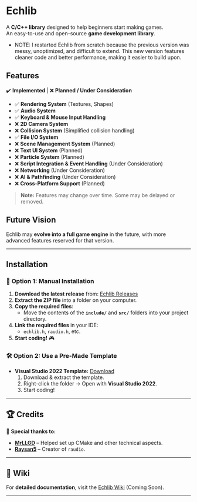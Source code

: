 # Echlib

A **C/C++ library** designed to help beginners start making games.  
An easy-to-use and open-source **game development library**.


- NOTE: I restarted Echlib from scratch because the previous version was messy, unoptimized, and difficult to extend.
This new version features cleaner code and better performance, making it easier to build upon.

## Features  

✔️ **Implemented** | ❌ **Planned / Under Consideration**  

- ✅ **Rendering System** (Textures, Shapes)  
- ✅ **Audio System**  
- ✅ **Keyboard & Mouse Input Handling**  
- ❌ **2D Camera System**  
- ❌ **Collision System** (Simplified collision handling)  
- ✅ **File I/O System**  
- ❌ **Scene Management System** (Planned)  
- ❌ **Text UI System** (Planned)  
- ❌ **Particle System** (Planned)  
- ❌ **Script Integration & Event Handling** (Under Consideration)  
- ❌ **Networking** (Under Consideration)  
- ❌ **AI & Pathfinding** (Under Consideration)  
- ❌ **Cross-Platform Support** (Planned)  

> **Note:** Features may change over time. Some may be delayed or removed.

## Future Vision  

Echlib may **evolve into a full game engine** in the future, with more advanced features reserved for that version.  

---

## Installation  

### 📌 **Option 1: Manual Installation**  

1. **Download the latest release** from: [Echlib Releases](https://github.com/Lulezer/Echlib-Library/releases)  
2. **Extract the ZIP file** into a folder on your computer.  
3. **Copy the required files**:  
   - Move the contents of the **`include/`** and **`src/`** folders into your project directory.  
4. **Link the required files** in your IDE:  
   - `echlib.h`, `raudio.h`, etc.  
5. **Start coding!** 🎮  

### 🛠️ **Option 2: Use a Pre-Made Template**  

- **Visual Studio 2022 Template:** [Download](https://github.com/Lulezer/Echlib-VisualStudio2022-Template)  
  1. Download & extract the template.  
  2. Right-click the folder → Open with **Visual Studio 2022**.  
  3. Start coding!  

---

## 🏆 Credits  

👤 **Special thanks to:**  
- **[MrLLGD](https://www.youtube.com/@lowlevelgamedev9330/videos)** – Helped set up CMake and other technical aspects.  
- **[Raysan5](https://github.com/raysan5)** – Creator of `raudio`.  

---

## 📖 Wiki  

For **detailed documentation**, visit the [Echlib Wiki](https://github.com/Lulezer/Echlib-Library/wiki) (Coming Soon).  

---

